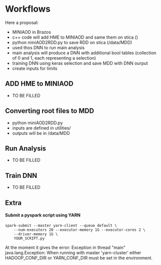 #  Workflows
Here a proposal:
-  MINIAOD in Brazos
-  c++ code will add HME to MINIAOD and same them on stica ()
-  python miniAOD2RDD.py to save RDD on stica (/data/MDD)
-  used thos DNN to run main analysis
-  main analysis will produce a DNN with additional bool tables (collection of 0 and 1, each representing a selection)
-  training DNN using keras selection and save MDD with DNN ourput
-  create inputs for limits

## ADD HME to MINIAOD
-  TO BE FILLED

## Converting root files to MDD
- python miniAOD2RDD.py
- inputs are defined in utilities/
- outputs will be in /data/MDD

## Run Analysis
- TO BE FILLED

## Train DNN
- TO BE FILLED

## Extra
#### Submit a pyspark script using YARN
```
spark-submit --master yarn-client --queue default \
    --num-executors 20 --executor-memory 1G --executor-cores 2 \
    --driver-memory 1G \
    YOUR_SCRIPT.py
```
At the moment it gives the error:
Exception in thread "main" java.lang.Exception: When running with master 'yarn-cluster' either HADOOP_CONF_DIR or YARN_CONF_DIR must be set in the environment.
